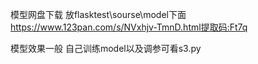 模型网盘下载
放flasktest\sourse\model下面
https://www.123pan.com/s/NVxhjv-TmnD.html提取码:Ft7q

模型效果一般
自己训练model以及调参可看s3.py